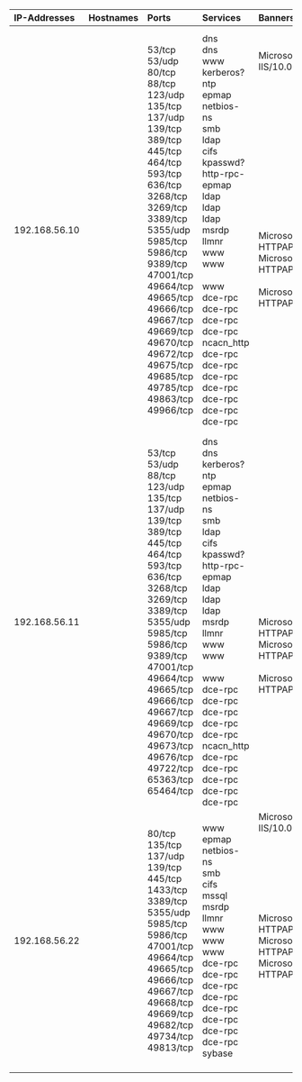| IP-Addresses   | Hostnames   | Ports                                                                                                                                                                                                                                                                                                                                                                                                | Services                                                                                                                                                                                                                                                                                                                     | Banners                                                                                                                                                                                                           | OS      |
|:---------------|:------------|:-----------------------------------------------------------------------------------------------------------------------------------------------------------------------------------------------------------------------------------------------------------------------------------------------------------------------------------------------------------------------------------------------------|:-----------------------------------------------------------------------------------------------------------------------------------------------------------------------------------------------------------------------------------------------------------------------------------------------------------------------------|:------------------------------------------------------------------------------------------------------------------------------------------------------------------------------------------------------------------|:--------|
| 192.168.56.10  |             | 53/tcp<br>53/udp<br>80/tcp<br>88/tcp<br>123/udp<br>135/tcp<br>137/udp<br>139/tcp<br>389/tcp<br>445/tcp<br>464/tcp<br>593/tcp<br>636/tcp<br>3268/tcp<br>3269/tcp<br>3389/tcp<br>5355/udp<br>5985/tcp<br>5986/tcp<br>9389/tcp<br>47001/tcp<br>49664/tcp<br>49665/tcp<br>49666/tcp<br>49667/tcp<br>49669/tcp<br>49670/tcp<br>49672/tcp<br>49675/tcp<br>49685/tcp<br>49785/tcp<br>49863/tcp<br>49966/tcp | dns<br>dns<br>www<br>kerberos?<br>ntp<br>epmap<br>netbios-ns<br>smb<br>ldap<br>cifs<br>kpasswd?<br>http-rpc-epmap<br>ldap<br>ldap<br>ldap<br>msrdp<br>llmnr<br>www<br>www<br><br>www<br>dce-rpc<br>dce-rpc<br>dce-rpc<br>dce-rpc<br>ncacn\_http<br>dce-rpc<br>dce-rpc<br>dce-rpc<br>dce-rpc<br>dce-rpc<br>dce-rpc<br>dce-rpc | <br><br>Microsoft-IIS/10.0<br><br><br><br><br><br><br><br><br><br><br><br><br><br><br>Microsoft-HTTPAPI/2.0<br>Microsoft-HTTPAPI/2.0<br><br>Microsoft-HTTPAPI/2.0<br><br><br><br><br><br><br><br><br><br><br><br> | windows |
| 192.168.56.11  |             | 53/tcp<br>53/udp<br>88/tcp<br>123/udp<br>135/tcp<br>137/udp<br>139/tcp<br>389/tcp<br>445/tcp<br>464/tcp<br>593/tcp<br>636/tcp<br>3268/tcp<br>3269/tcp<br>3389/tcp<br>5355/udp<br>5985/tcp<br>5986/tcp<br>9389/tcp<br>47001/tcp<br>49664/tcp<br>49665/tcp<br>49666/tcp<br>49667/tcp<br>49669/tcp<br>49670/tcp<br>49673/tcp<br>49676/tcp<br>49722/tcp<br>65363/tcp<br>65464/tcp                        | dns<br>dns<br>kerberos?<br>ntp<br>epmap<br>netbios-ns<br>smb<br>ldap<br>cifs<br>kpasswd?<br>http-rpc-epmap<br>ldap<br>ldap<br>ldap<br>msrdp<br>llmnr<br>www<br>www<br><br>www<br>dce-rpc<br>dce-rpc<br>dce-rpc<br>dce-rpc<br>dce-rpc<br>ncacn\_http<br>dce-rpc<br>dce-rpc<br>dce-rpc<br>dce-rpc<br>dce-rpc                   | <br><br><br><br><br><br><br><br><br><br><br><br><br><br><br><br>Microsoft-HTTPAPI/2.0<br>Microsoft-HTTPAPI/2.0<br><br>Microsoft-HTTPAPI/2.0<br><br><br><br><br><br><br><br><br><br><br>                           | windows |
| 192.168.56.22  |             | 80/tcp<br>135/tcp<br>137/udp<br>139/tcp<br>445/tcp<br>1433/tcp<br>3389/tcp<br>5355/udp<br>5985/tcp<br>5986/tcp<br>47001/tcp<br>49664/tcp<br>49665/tcp<br>49666/tcp<br>49667/tcp<br>49668/tcp<br>49669/tcp<br>49682/tcp<br>49734/tcp<br>49813/tcp                                                                                                                                                     | www<br>epmap<br>netbios-ns<br>smb<br>cifs<br>mssql<br>msrdp<br>llmnr<br>www<br>www<br>www<br>dce-rpc<br>dce-rpc<br>dce-rpc<br>dce-rpc<br>dce-rpc<br>dce-rpc<br>dce-rpc<br>dce-rpc<br>sybase                                                                                                                                  | Microsoft-IIS/10.0<br><br><br><br><br><br><br><br>Microsoft-HTTPAPI/2.0<br>Microsoft-HTTPAPI/2.0<br>Microsoft-HTTPAPI/2.0<br><br><br><br><br><br><br><br><br>                                                     | windows |